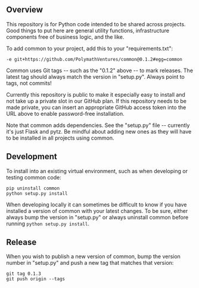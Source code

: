 ## Overview

This repository is for Python code intended to be shared across projects. Good things to put here are general utility
functions, infrastructure components free of business logic, and the like.

To add common to your project, add this to your "requirements.txt":

    -e git+https://github.com/PolymathVentures/common@0.1.2#egg=common

Common uses Git tags -- such as the "0.1.2" above -- to mark releases. The latest tag should always match the version in 
"setup.py". Always point to tags, not commits!

Currently this repository is public to make it especially easy to install and not take up a private slot in our 
GitHub plan. If this repository needs to be made private, you can insert an appropriate GitHub access token into
the URL above to enable password-free installation.

Note that common adds dependencies. See the "setup.py" file -- currently it's just Flask and pytz. Be mindful about 
adding new ones as they will have to be installed in all projects using common.

## Development

To install into an existing virtual environment, such as when developing or testing common code:

    pip uninstall common
    python setup.py install
    
When developing locally it can sometimes be difficult to know if you have installed a version of common with your 
latest changes. To be sure, either always bump the version in "setup.py" or always uninstall common before running 
`python setup.py install`.

## Release

When you wish to publish a new version of common, bump the version number in "setup.py" and push a new tag that matches 
that version:

    git tag 0.1.3
    git push origin --tags
